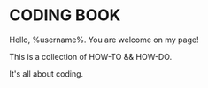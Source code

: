 # CODING BOOK

Hello, %username%. You are welcome on my page!

This is a collection of HOW-TO && HOW-DO.

It's all about coding.
